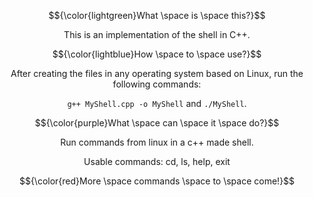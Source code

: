 
$${\color{lightgreen}What \space is \space this?}$$
<p align="center">
This is an implementation of the shell in C++.
</p>

$${\color{lightblue}How \space to \space use?}$$
<p align="center">
After creating the files in any operating system based on Linux, run the following commands: 
</p>
<p align="center">
<code>g++ MyShell.cpp -o MyShell</code> and <code>./MyShell</code>.
</p>

$${\color{purple}What \space can \space it \space do?}$$
<p align="center">
Run commands from linux in a c++ made shell.
</p>
<p align="center">
Usable commands: cd, ls, help, exit
</p>

$${\color{red}More \space commands \space to \space come!}$$

